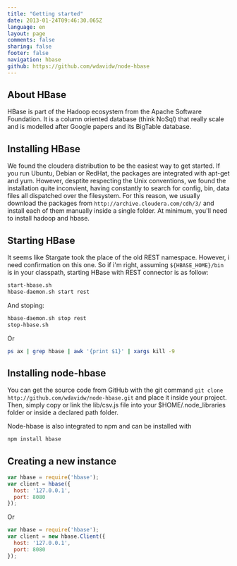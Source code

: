 ```yaml
---
title: "Getting started"
date: 2013-01-24T09:46:30.065Z
language: en
layout: page
comments: false
sharing: false
footer: false
navigation: hbase
github: https://github.com/wdavidw/node-hbase
---
```


About HBase
-----------

HBase is part of the Hadoop ecosystem from the Apache Software Foundation. It is a column oriented database (think NoSql) that really scale and is modelled after Google papers and its BigTable database.

Installing HBase
----------------

We found the cloudera distribution to be the easiest way to get started. If you run Ubuntu, Debian or RedHat, the packages are integrated with apt-get and yum. However, desptite respecting the Unix conventions, we found the installation quite inconvient, having constantly to search for config, bin, data files all dispatched over the filesystem. For this reason, we usually download the packages from `http://archive.cloudera.com/cdh/3/` and install each of them manually inside a single folder. At minimum, you'll need to install hadoop and hbase.

Starting HBase
--------------

It seems like Stargate took the place of the old REST namespace. However, i need confirmation on this one. So if i'm right, assuming `${HBASE_HOME}/bin` is in your classpath, starting HBase with REST connector is as follow:

```bash
start-hbase.sh
hbase-daemon.sh start rest
```

And stoping:

```bash
hbase-daemon.sh stop rest
stop-hbase.sh
```

Or

```bash
ps ax | grep hbase | awk '{print $1}' | xargs kill -9
```

Installing node-hbase
---------------------

You can get the source code from GitHub with the git command `git clone http://github.com/wdavidw/node-hbase.git` and place it inside your project. 
Then, simply copy or link the lib/csv.js file into your $HOME/.node_libraries folder or inside a declared path folder.

Node-hbase is also integrated to npm and can be installed with

```bash
npm install hbase
```

Creating a new instance
-----------------------

```javascript
var hbase = require('hbase');
var client = hbase({
  host: '127.0.0.1',
  port: 8080
});
```

Or

```javascript
var hbase = require('hbase');
var client = new hbase.Client({
  host: '127.0.0.1',
  port: 8080
});
```
